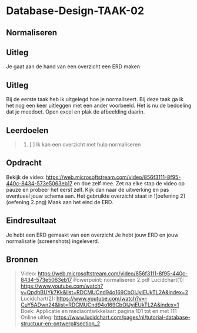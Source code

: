 # Database-Design-TAAK-02

## Normaliseren

## Uitleg
Je gaat aan de hand van een overzicht een ERD maken


## Uitleg
Bij de eerste taak heb ik uitgelegd hoe je normaliseert. Bij deze taak ga ik het nog een keer uitleggen met een ander voorbeeld. Het is nu de bedoeling dat je meedoet.
Open excel en plak de afbeelding daarin. 

## Leerdoelen
> 1. [ ] Ik kan een overzicht met hulp normaliseren

## Opdracht

Bekijk de video: https://web.microsoftstream.com/video/856f3111-8f95-440c-8434-573e5063eb17 
en doe zelf mee. Zet na elke stap de video op pauze en probeer het eerst zelf.
Kijk dan naar de uitwerking en pas eventueel jouw schema aan.
Het gebruikte overzicht staat in ![oefening 2](oefening 2.png) 
Maak aan het eind de ERD.

## Eindresultaat

Je hebt een ERD gemaakt van een overzicht
Je hebt jouw ERD en jouw normalisatie (screenshots) ingeleverd.

## Bronnen
> Video: https://web.microsoftstream.com/video/856f3111-8f95-440c-8434-573e5063eb17 
> Powerpoint: normaliseren 2.pdf
> Lucidchart(1): https://www.youtube.com/watch?v=QpdhBUYk7Kk&list=RDCMUCnd94o169CbOIJyiEUkTL2A&index=2
> Lucidchart(2): https://www.youtube.com/watch?v=-CuY5ADwn24&list=RDCMUCnd94o169CbOIJyiEUkTL2A&index=1
> Boek: Applicatie en mediaontwikkelaar: pagina 101 tot en met 111
> Online uitleg: https://www.lucidchart.com/pages/nl/tutorial-database-structuur-en-ontwerp#section_2 
